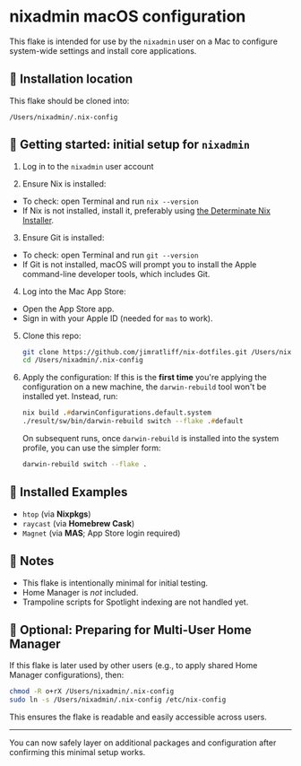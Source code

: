 # nixadmin macOS configuration

This flake is intended for use by the `nixadmin` user on a Mac to configure system-wide settings and install core applications.

## 📁 Installation location

This flake should be cloned into:

```
/Users/nixadmin/.nix-config
```

## 🚀 Getting started: initial setup for `nixadmin`

1. Log in to the `nixadmin` user account

2. Ensure Nix is installed:
  - To check: open Terminal and run `nix --version`
  - If Nix is not installed, install it, preferably using [the Determinate Nix Installer](https://zero-to-nix.com/concepts/nix-installer/).
  
3. Ensure Git is installed:
  - To check: open Terminal and run `git --version`
  - If Git is not installed, macOS will prompt you to install the Apple command-line developer tools, which includes Git.

4. Log into the Mac App Store:
  - Open the App Store app.
  - Sign in with your Apple ID (needed for `mas` to work).

5. Clone this repo:
   ```zsh
   git clone https://github.com/jimratliff/nix-dotfiles.git /Users/nixadmin/.nix-config
   cd /Users/nixadmin/.nix-config
   ```

6. Apply the configuration:
   If this is the **first time** you're applying the configuration on a new machine, the `darwin-rebuild` tool won't be installed yet. Instead, run:
   ```zsh
   nix build .#darwinConfigurations.default.system
   ./result/sw/bin/darwin-rebuild switch --flake .#default
   ```
   On subsequent runs, once `darwin-rebuild` is installed into the system profile, you can use the simpler form:
   ```zsh
   darwin-rebuild switch --flake .
   ```

## 🧪 Installed Examples

* `htop` (via **Nixpkgs**)
* `raycast` (via **Homebrew Cask**)
* `Magnet` (via **MAS**; App Store login required)

## 🧼 Notes

* This flake is intentionally minimal for initial testing.
* Home Manager is *not* included.
* Trampoline scripts for Spotlight indexing are not handled yet.

## 🔄 Optional: Preparing for Multi-User Home Manager
If this flake is later used by other users (e.g., to apply shared Home Manager configurations), then:
```zsh
chmod -R o+rX /Users/nixadmin/.nix-config
sudo ln -s /Users/nixadmin/.nix-config /etc/nix-config
```

This ensures the flake is readable and easily accessible across users.

---

You can now safely layer on additional packages and configuration after confirming this minimal setup works.
